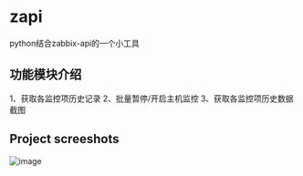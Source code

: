 # zapi
  python结合zabbix-api的一个小工具

## 功能模块介绍
   1、获取各监控项历史记录
   2、批量暂停/开启主机监控
   3、获取各监控项历史数据截图

## Project screeshots
![image](https://github.com/zshengsheng/zapi/blob/master/github_image/1.png)

